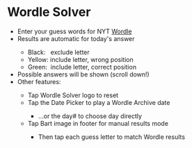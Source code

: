 # Wordle Solver
<ul class="main-ul">
  <li>Enter your guess words for NYT <a href="https://www.nytimes.com/games/wordle/index.html">Wordle</a></li>
  <li>Results are automatic for today's answer</li>
    <ul>
      <li>Black:&nbsp;&nbsp;&nbsp;exclude letter</li>
      <li>Yellow:&nbsp;include letter, wrong position</li>
      <li>Green:&nbsp;&nbsp;include letter, correct position</li>
    </ul>
  </li>
  <li>Possible answers will be shown (scroll down!)</li>
  <li>Other features:</li>
    <ul>
      <li>Tap Wordle Solver logo to reset</li>
      <li>Tap the Date Picker to play a Wordle Archive date</li>
        <ul>
          <li>...or the day# to choose day directly</li>
        </ul>
      </li>
      <li>Tap Bart image in footer for manual results mode</li>
        <ul>
          <li>Then tap each guess letter to match Wordle results</li>
        </ul>
      </li>
    </ul>
  </li>
</ul>
